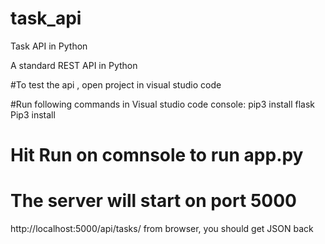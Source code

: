 # task_api
Task API in Python 

A standard REST API in Python

#To test the api , open project in visual studio code

#Run following commands in Visual studio code console:
pip3 install flask
Pip3 install 

# Hit Run on comnsole to run app.py
# The server will start on port 5000

http://localhost:5000/api/tasks/ from browser, you should get JSON back
